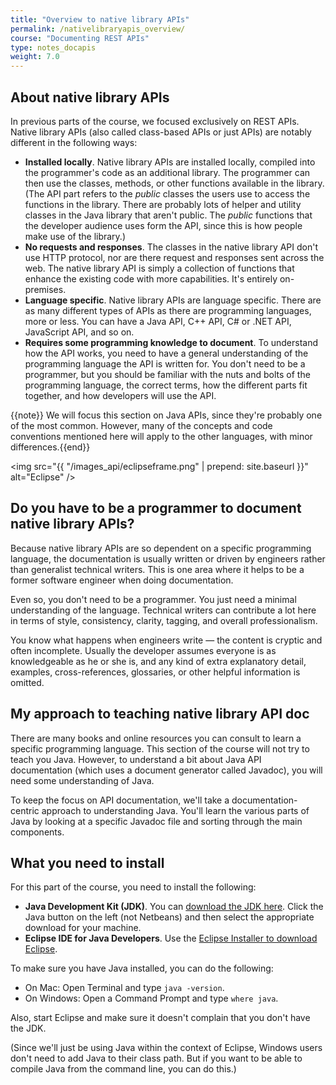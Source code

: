 ```yaml
---
title: "Overview to native library APIs"
permalink: /nativelibraryapis_overview/
course: "Documenting REST APIs"
type: notes_docapis
weight: 7.0
---
```


## About native library APIs

In previous parts of the course, we focused exclusively on REST APIs. Native library APIs (also called class-based APIs or just APIs) are notably different in the following ways:

* **Installed locally**. Native library APIs are installed locally, compiled into the programmer's code as an additional library. The programmer can then use the classes, methods, or other functions available in the library. (The API part refers to the *public* classes the users use to access the functions in the library. There are probably lots of helper and utility classes in the Java library that aren't public. The *public* functions that the developer audience uses form the API, since this is how people make use of the library.)
* **No requests and responses**. The classes in the native library API don't use HTTP protocol, nor are there request and responses sent across the web. The native library API is simply a collection of functions that enhance the existing code with more capabilities. It's entirely on-premises. 
* **Language specific**. Native library APIs are language specific. There are as many different types of APIs as there are programming languages, more or less. You can have a Java API, C++ API, C# or .NET API, JavaScript API, and so on. 
* **Requires some programming knowledge to document**. To understand how the API works, you need to have a general understanding of the programming language the API is written for. You don't need to be a programmer, but you should be familiar with the nuts and bolts of the programming language, the correct terms, how the different parts fit together, and how developers will use the API.

{{note}} We will focus this section on Java APIs, since they're probably one of the most common. However, many of the concepts and code conventions mentioned here will apply to the other languages, with minor differences.{{end}}

<img src="{{ "/images_api/eclipseframe.png" | prepend: site.baseurl }}" alt="Eclipse" />

## Do you have to be a programmer to document native library APIs?

Because native library APIs are so dependent on a specific programming language, the documentation is usually written or driven by engineers rather than generalist technical writers. This is one area where it helps to be a former software engineer when doing documentation. 

Even so, you don't need to be a programmer. You just need a minimal understanding of the language. Technical writers can contribute a lot here in terms of style, consistency, clarity, tagging, and overall professionalism. 

You know what happens when engineers write &mdash; the content is cryptic and often incomplete. Usually the developer assumes everyone is as knowledgeable as he or she is, and any kind of extra explanatory detail, examples, cross-references, glossaries, or other helpful information is omitted.

## My approach to teaching native library API doc

There are many books and online resources you can consult to learn a specific programming language. This section of the course will not try to teach you Java. However, to understand a bit about Java API documentation (which uses a document generator called Javadoc), you will need some understanding of Java.

To keep the focus on API documentation, we'll take a documentation-centric approach to understanding Java. You'll learn the various parts of Java by looking at a specific Javadoc file and sorting through the main components. 

## What you need to install
For this part of the course, you need to install the following:

* **Java Development Kit (JDK)**. You can [download the JDK here](http://www.oracle.com/technetwork/java/javase/downloads/index.html). Click the Java button on the left (not Netbeans) and then select the appropriate download for your machine.
* **Eclipse IDE for Java Developers**. Use the [Eclipse Installer to download Eclipse](https://eclipse.org/downloads/).

To make sure you have Java installed, you can do the following:

* On Mac: Open Terminal and type `java -version`.
* On Windows: Open a Command Prompt and type `where java`.

Also, start Eclipse and make sure it doesn't complain that you don't have the JDK.

(Since we'll just be using Java within the context of Eclipse, Windows users don't need to add Java to their class path. But if you want to be able to compile Java from the command line, you can do this.)